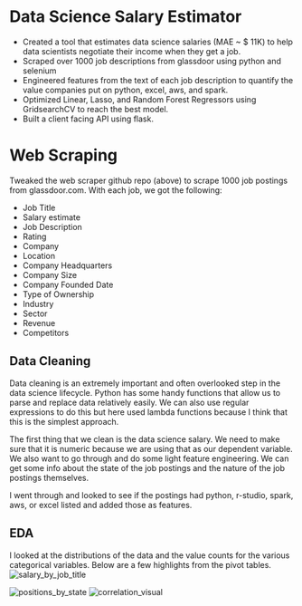# Data Science Salary Estimator

* Created a tool that estimates data science salaries (MAE ~ $ 11K) to help data scientists negotiate their income when they get a job.
* Scraped over 1000 job descriptions from glassdoor using python and selenium
* Engineered features from the text of each job description to quantify the value companies put on python, excel, aws, and spark.
* Optimized Linear, Lasso, and Random Forest Regressors using GridsearchCV to reach the best model.
* Built a client facing API using flask.

# Web Scraping
Tweaked the web scraper github repo (above) to scrape 1000 job postings from glassdoor.com. With each job, we got the following:
  * Job Title
  * Salary estimate
  * Job Description
  * Rating
  * Company
  * Location
  * Company Headquarters
  * Company Size
  * Company Founded Date
  * Type of Ownership
  * Industry
  * Sector
  * Revenue
  * Competitors
 
## Data Cleaning
Data cleaning is an extremely important and often overlooked step in the data science lifecycle. Python has some handy functions that allow us to parse and replace data relatively easily. We can also use regular expressions to do this but here used lambda functions because I think that this is the simplest approach.

The first thing that we clean is the data science salary. We need to make sure that it is numeric because we are using that as our dependent variable. We also want to go through and do some light feature engineering. We can get some info about the state of the job postings and the nature of the job postings themselves.

I went through and looked to see if the postings had python, r-studio, spark, aws, or excel listed and added those as features. 

## EDA 
I looked at the distributions of the data and the value counts for the various categorical variables. Below are a few highlights from the pivot tables.
![salary_by_job_title](https://user-images.githubusercontent.com/55063393/90340414-aaa38680-e015-11ea-9e15-c1e1638c3354.PNG)

  ![positions_by_state](https://user-images.githubusercontent.com/55063393/90340438-d0309000-e015-11ea-9182-f1f7a709c181.png)  ![correlation_visual](https://user-images.githubusercontent.com/55063393/90340442-d45cad80-e015-11ea-9b4c-5f4124d9d7d2.png)

